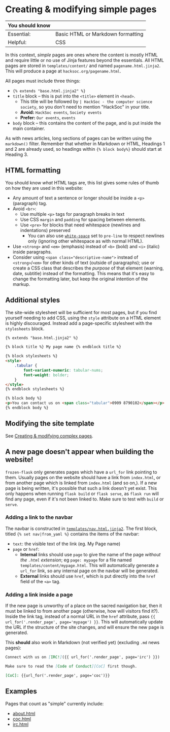 # Creating &amp; modifying simple pages

| **You should know** |                                   |
|---------------------|-----------------------------------|
| Essential:          | Basic HTML or Markdown formatting |
| Helpful:            | CSS                               |

In this context, *simple* pages are ones where the content is mostly HTML and require little or no use of Jinja features beyond the essentials. All HTML pages are stored in `templates/content/` and named `pagename.html.jinja2`. This will produce a page at `hacksoc.org/pagename.html`. 

All pages must include three things:
 - `{% extends "base.html.jinja2" %}`
 - `title` block &ndash; this is put into the `<title>` element in `<head>`.
   - This title will be followed by `| HackSoc - the computer science society`, so you don't need to mention "HackSoc" in your title.
   - **Avoid:** `HackSoc events`, `Society events`
   - **Prefer:** `Our events`, `events`
 - `body` block &ndash; this contains the content of the page, and is put inside the main container.

As with news articles, long sections of pages can be written using the `markdown()` filter. Remember that whether in Markdown or HTML, Headings 1 and 2 are already used, so headings within `{% block body%}` should start at Heading 3.

## HTML formatting
You should know *what* HTML tags are, this list gives some rules of thumb on how they are used in this website:
 - Any amount of text a sentence or longer should be inside a `<p>` (paragraph) tag.
 - Avoid `<br>`:
   - Use multiple `<p>` tags for paragraph breaks in text
   - Use CSS `margin` and `padding` for spacing between elements.
   - Use `<pre>` for blocks that need whitespace (newlines and indentations) preserved
     - You can also use [`white-space`](https://developer.mozilla.org/en-US/docs/Web/CSS/white-space) set to `pre-line` to respect newlines only (ignoring other whitespace as with normal HTML).
 - Use `<strong>` and `<em>` (emphasis) instead of `<b>` (bold) and `<i>` (italic) inside paragraphs.
 - Consider using `<span class="descriptive-name">` instead of `<strong>`/`<em>` for other kinds of text (outside of paragraphs); use or create a CSS class that describes the *purpose* of that element (warning, date, subtitle) instead of the formatting. This means that it's easy to change the formatting later, but keep the original intention of the markup.

## Additional styles
The site-wide stylesheet will be sufficient for most pages, but if you find yourself needing to add CSS, using the `style` attribute on a HTML element is highly discouraged. Instead add a page-specific stylesheet with the `stylesheets` block.

```html
{% extends "base.html.jinja2" %}

{% block title %} My page name {% endblock title %}

{% block stylesheets %}
<style>
    .tabular {
        font-variant-numeric: tabular-nums;
        font-weight: bolder;
    }
</style>
{% endblock stylesheets %}

{% block body %}
<p>You can contact us on <span class="tabular">0909 8790102</span></p>
{% endblock body %}
```

## Modifying the site template
See [Creating &amp; modifying complex pages](creating_modifying_complex_pages.md).

## A new page doesn't appear when building the website!
`frozen-flask` only generates pages which have a `url_for` link pointing to them. Usually pages on the website should have a link from `index.html`, or from another page which is linked from `index.html` (and so on,). If a new page is being written, it's possible that such a link doesn't yet exist. This only happens when running `flask build` or `flask serve`, as `flask run` will find any page, even if it's not been linked to. Make sure to test with `build` or `serve`.

### Adding a link to the navbar
The navbar is constructed in [`templates/nav.html.jinja2`](../templates/nav.html.jinja2). The first block, titled `{% set nav|from_yaml %}` contains the items of the navbar:
 - `text`: the visible text of the link (eg. My Page name)
 - `page` or `href`:
   - **Internal** links should use `page` to give the name of the page *without the `.html` extension*; eg `page: mypage` for a file named `templates/content/mypage.html`. This will automatically generate a `url_for` link, so any internal page on the navbar will be generated.
   - **External** links should use `href`, which is put directly into the `href` field of the `<a>` tag.

### Adding a link inside a page
If the new page is unworthy of a place on the sacred navigation bar, then it must be linked to from another page (otherwise, how will visitors find it?). Inside the link tag, instead of a normal URL in the `href` attribute, pass `{{ url_for('.render_page', page='mypage') }}`. This will automatically update the URL if the structure of the site changes, and will ensure the new page is generated. 

This **should** also work in Markdown (not verified yet) (excluding `.md` news pages):
```markdown
Connect with us on [IRC!]({{ url_for('.render_page', page='irc') }})

Make sure to read the [Code of Conduct][CoC] first though.

[CoC]: {{url_for('.render_page', page='coc')}}
```


## Examples
Pages that count as "simple" currently include:
 - [about.html](../templates/content/about.html.jinja2)
 - [coc.html](../templates/content/coc.html.jinja2)
 - [irc.html](../templates/content/irc.html.jinja2)